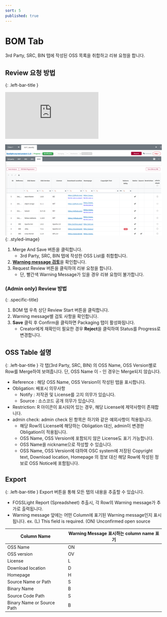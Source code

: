 ```yaml
---
sort: 5
published: true
---
```


# BOM Tab
<div class="note">
3rd Party, SRC, BIN 탭에 작성된 OSS 목록을 취합하고 리뷰 요청을 합니다.
</div>

## Review 요청 방법
{: .left-bar-title }
<div class="youtube-container">
    <iframe src="https://www.youtube.com/embed/ErqmgN-YgD0" title="BOM 탭(SBOM 다운로드)" frameborder="0" allow="accelerometer; autoplay; clipboard-write; encrypted-media; gyroscope; picture-in-picture" allowfullscreen></iframe>
</div>

![prj](images/5_bom_tap.png){: .styled-image}
1. Merge And Save 버튼을 클릭합니다.
    - 3rd Party, SRC, BIN 탭에 작성한 OSS List를 취합합니다.
2. [**Warning message 검토**](https://fosslight.org/hub-guide/tutorial/1_project.html#-oss-tables-warning-message)을 확인합니다.
3. Request Review 버튼을 클릭하여 리뷰 요청을 합니다.
    - 단, 빨간색 Warning Message가 있을 경우 리뷰 요청이 불가합니다.

### (Admin only) Review 방법
{: .specific-title} 
1. BOM 탭 우측 상단 Review Start 버튼을 클릭합니다.
2. Warning message별 검토 사항을 확인합니다.
3. **Save** 클릭 후 Confirm을 클릭하면 Packaging 탭이 활성화됩니다. 
    - Creator에게 재확인이 필요한 경우 **Reject**을 클릭하여 Status를 Progress로 변경합니다.

## OSS Table 설명
{: .left-bar-title }
각 탭(3rd Party, SRC, BIN) 의 OSS Name, OSS Version별로 Row를 Merge하여 보여줍니다. 단, OSS Name 이 - 인 경우는 Merge되지 않습니다.
- Reference : 해당 OSS Name, OSS Version이 작성된 탭을 표시합니다.
- Obligation: 배포시 의무사항
    - Notify : 저작권 및 License를 고지 의무가 있습니다.
    - Source : 소스코드 공개 의무가 있습니다.
- Restriction: R 아이콘이 표시되어 있는 경우, 해당 License에 제약사항이 존재합니다.
- admin check: admin check 된 항목은 하기와 같은 예외사항이 적용됩니다.
    - 해당 Row의 License에 해당하는 Obligation 대신, admin이 변경한 Obligation이 적용됩니다.
    - OSS Name, OSS Version에 포함되지 않은 License도 표기 가능합니다. 
    - OSS Name을 nickname으로 작성할 수 있습니다.
    - OSS Name, OSS Version에 대하여 OSC system에 저장된 Copyright text, Download location, Homepage 의 정보 대신 해당 Row에 작성된 정보로 OSS Notice에 포함됩니다.

## Export
{: .left-bar-title }
Export 버튼을 통해 모든 탭의 내용을 추출할 수 있습니다.
- FOSSLight Report (Spreadsheet) 추출시, 각 Row의 Warning message가 추가로 출력됩니다. 
- Warning message 앞에는 어떤 Column에 표기된 Warning message인지 표시됩니다. ex. (L) This field is required. (ON) Unconfirmed open source

| Column Name                     | Warning Message 표시하는 column name 표기 |
|----------------------------------|-----------------------|
| OSS Name                         | ON                    |
| OSS version                      | OV                    |
| License                          | L                     |
| Download location                | D                     |
| Homepage                         | H                     |
| Source Name or Path             | S                     |
| Binary Name                      | B                     |
| Source Code Path                 | S                     |
| Binary Name or Source Path       | B                     |